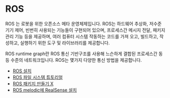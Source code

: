# ROS

ROS 는 로봇을 위한 오픈소스 메타 운영체제입니다. ROS는 하드웨어  추상화, 저수준 기기 제어, 빈번히 사용되는 기능들이 구현되어 있으며, 프로세스간 메시지 전달, 패키지 관리 기능 등을  제공하며, 여러 컴퓨터 시스템 작동하는 코드를 가져 오고, 빌드하고, 작성하고, 실행하기 위한 도구 및  라이브러리를 제공합니다. 

ROS runtime graph란 ROS 통신 기반구조를 사용해 느슨하게 결합된 프로세스간 동등 수준의 네트워크입니다. ROS는 몇가지 다양한 통신 방법을 제공합니다.

- [ROS 설치](installation_of_ros.md)
- [ROS 파일 시스템 튜토리얼](ros_filesystem_tutorials.md)
- [ROS 패키지 만들기 X](_building_a_ros_package.md)
- [ROS melodic에 RealSense 설치](install_realsense_on_melodic.md)

